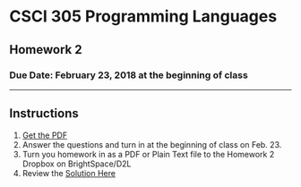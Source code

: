 # CSCI 305 Programming Languages

## Homework 2

### Due Date: February 23, 2018 at the beginning of class

---

## Instructions

1. [Get the PDF](https://raw.githubusercontent.com/CSCI305/csci305-homework/master/hw2.pdf)
2. Answer the questions and turn in at the beginning of class on Feb. 23.
3. Turn you homework in as a PDF or Plain Text file to the Homework 2 Dropbox on BrightSpace/D2L
4. Review the [Solution Here](hw2_solutions.html)
